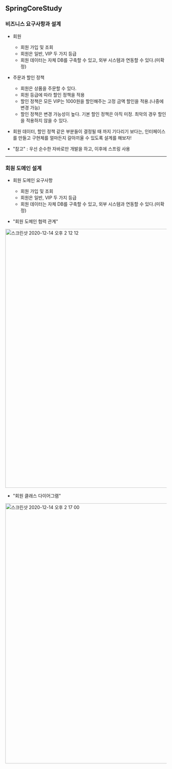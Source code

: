 ## SpringCoreStudy

### 비즈니스 요구사항과 설계
+ 회원
  + 회원 가입 및 조회
  + 회원은 일반, VIP 두 가지 등급
  + 회원 데이터는 자체 DB를 구축할 수 있고, 외부 시스템과 연동할 수 있다.(미확정)
+ 주문과 할인 정책
  + 회원은 상품을 주문할 수 있다.
  + 회원 등급에 따라 할인 정책을 적용
  + 할인 정책은 모든 VIP는 1000원을 할인해주는 고정 금액 할인을 적용.(나중에 변경 가능)
  + 할인 정책은 변경 가능성이 높다. 기본 할인 정책은 아직 미정. 최악의 경우 할인을 적용하지 않을 수 있다.
  
+ 회원 데이터, 할인 정책 같은 부분들이 결정될 때 까지 기다리기 보다는, 인터페이스를 만들고 구현체를 얼마든지 갈아끼울 수 있도록 설계를 해보자!

+ "참고" : 우선 순수한 자바로만 개발을 하고, 이후에 스프링 사용

------------

### 회원 도메인 설계
+ 회원 도메인 요구사항
  + 회원 가입 및 조회
  + 회원은 일반, VIP 두 가지 등급
  + 회원 데이터는 자체 DB를 구축할 수 있고, 외부 시스템과 연동할 수 있다.(미확정)
 
 + "회원 도메인 협력 관계"
  <img width="806" alt="스크린샷 2020-12-14 오후 2 12 12" src="https://user-images.githubusercontent.com/26809312/102042985-967e6300-3e16-11eb-99af-9b338618e758.png">
 
 + "회원 클래스 다이어그램"
  <img width="810" alt="스크린샷 2020-12-14 오후 2 17 00" src="https://user-images.githubusercontent.com/26809312/102043196-16a4c880-3e17-11eb-9d23-ae1cc95065cf.png">

  
